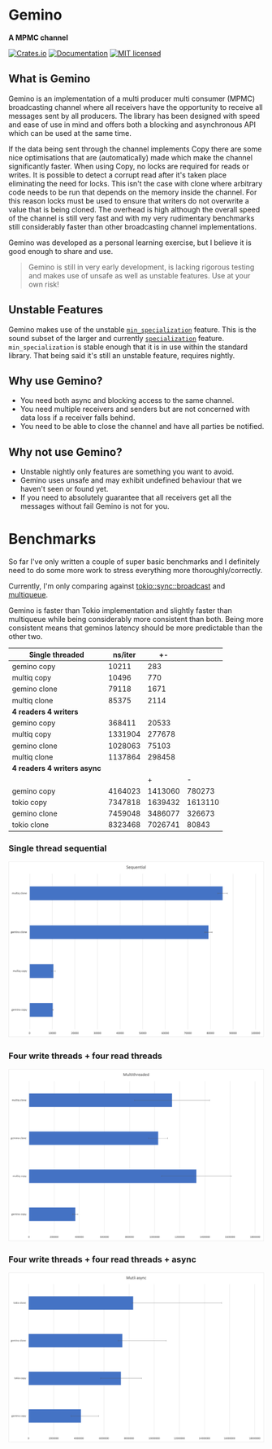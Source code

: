 # Gemino

**A MPMC channel**

[![Crates.io][crates-badge]][crates-url]
[![Documentation][doc-badge]][doc-url]
[![MIT licensed][mit-badge]][mit-url]

[crates-badge]: https://img.shields.io/crates/v/gemino.svg

[crates-url]: https://crates.io/crates/gemino

[mit-badge]: https://img.shields.io/badge/license-MIT-blue.svg

[mit-url]: https://github.com/lochlanna/gemino/blob/main/LICENSE

[doc-badge]: https://docs.rs/gemino/badge.svg

[doc-url]: https://docs.rs/gemino

## What is Gemino

Gemino is an implementation of a multi producer multi consumer (MPMC) broadcasting channel where all receivers have the
opportunity to receive all messages sent by all producers. The library has been designed with speed and ease of use in
mind
and offers both a blocking and asynchronous API which can be used at the same time.

If the data being sent through the channel implements Copy there are some nice optimisations that are (automatically)
made which
make the channel significantly faster. When using Copy, no locks are required for reads or writes. It is possible to
detect a corrupt read after it's taken place eliminating the need for locks. This isn't the case with clone where
arbitrary code needs to be run that depends on the memory inside the channel. For this reason locks must be used
to ensure that writers do not overwrite a value that is being cloned. The overhead is high although the overall speed
of the channel is still very fast and with my very rudimentary benchmarks still considerably faster than other
broadcasting channel implementations.

Gemino was developed as a personal learning exercise, but I believe it is good enough to share and use.
> Gemino is still in very early development, is lacking rigorous testing and makes use of unsafe as well as unstable
> features. Use at your own risk!

## Unstable Features

Gemino makes use of the
unstable [`min_specialization`](https://doc.rust-lang.org/beta/unstable-book/language-features/min-specialization.html)
feature. This is the sound subset of the larger and
currently [`specialization`](https://rust-lang.github.io/rfcs/1210-impl-specialization.html) feature.
`min_specialization` is stable enough that it is in use within the standard library. That being said it's still an
unstable feature,
requires nightly.

## Why use Gemino?

* You need both async and blocking access to the same channel.
* You need multiple receivers and senders but are not concerned with data loss if a receiver falls behind.
* You need to be able to close the channel and have all parties be notified.

## Why not use Gemino?

* Unstable nightly only features are something you want to avoid.
* Gemino uses unsafe and may exhibit undefined behaviour that we haven't seen or found yet.
* If you need to absolutely guarantee that all receivers get all the messages without fail Gemino is not for you.

# Benchmarks
So far I've only written a couple of super basic benchmarks and I definitely need to do some more work to stress everything
more thoroughly/correctly.

Currently, I'm only comparing against [tokio::sync::broadcast](https://docs.rs/tokio/latest/tokio/sync/broadcast/index.html) and [multiqueue](https://github.com/schets/multiqueue).

Gemino is faster than Tokio implementation and slightly faster than multiqueue while being considerably more consistent than both.
Being more consistent means that geminos latency should be more predictable than the other two.

| **Single threaded**           | ns/iter | +-      |         |
|-------------------------------|---------|---------|---------|
| gemino copy                   | 10211   | 283     |         |
| multiq copy                   | 10496   | 770     |         |
| gemino clone                  | 79118   | 1671    |         |
| multiq clone                  | 85375   | 2114    |         |
| **4 readers 4 writers**       |         |         |         |
| gemino copy                   | 368411  | 20533   |         |
| multiq copy                   | 1331904 | 277678  |         |
| gemino clone                  | 1028063 | 75103   |         |
| multiq clone                  | 1137864 | 298458  |         |
| **4 readers 4 writers async** |         |         |         |
|                               |         | +       | -       |
| gemino copy                   | 4164023 | 1413060 | 780273  |
| tokio copy                    | 7347818 | 1639432 | 1613110 |
| gemino clone                  | 7459048 | 3486077 | 326673  |
| tokio clone                   | 8323468 | 7026741 | 80843   |

### Single thread sequential
![](benchmark_graphs/single_thread.jpg)

### Four write threads + four read threads
![](benchmark_graphs/multi_thread.png)

### Four write threads + four read threads + async
![](benchmark_graphs/multi_thread_async.jpg)